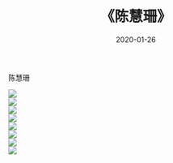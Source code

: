 ﻿---
layout: post
title:  《陈慧珊》
date:   2020-01-26
img: http://pic.660000.xyz/1:/壁纸/明星魅力/华人明星/陈慧珊/000.jpg
categories: [美女, 清纯, 唯美]
---

陈慧珊

 ![](http://pic.660000.xyz/1:/壁纸/明星魅力/华人明星/陈慧珊/001.jpg) <br>![](http://pic.660000.xyz/1:/壁纸/明星魅力/华人明星/陈慧珊/002.jpg) <br>![](http://pic.660000.xyz/1:/壁纸/明星魅力/华人明星/陈慧珊/003.jpg) <br>![](http://pic.660000.xyz/1:/壁纸/明星魅力/华人明星/陈慧珊/004.jpg) <br>![](http://pic.660000.xyz/1:/壁纸/明星魅力/华人明星/陈慧珊/005.jpg) <br>![](http://pic.660000.xyz/1:/壁纸/明星魅力/华人明星/陈慧珊/006.jpg) <br>![](http://pic.660000.xyz/1:/壁纸/明星魅力/华人明星/陈慧珊/007.jpg) <br>![](http://pic.660000.xyz/1:/壁纸/明星魅力/华人明星/陈慧珊/008.jpg) <br>
